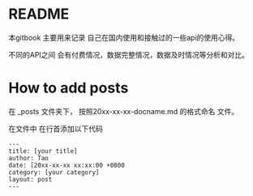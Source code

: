 # README

本gitbook 主要用来记录 自己在国内使用和接触过的一些api的使用心得。

不同的API之间 会有付费情况，数据完整情况，数据及时情况等分析和对比。

# How to add posts

在 _posts 文件夹下， 按照20xx-xx-xx-docname.md 的格式命名 文件。

在文件中 在行首添加以下代码
```
---
title: [your title]
author: Tao
date: [20xx-xx-xx xx:xx:00 +0800
category: [your category]
layout: post
---
```

